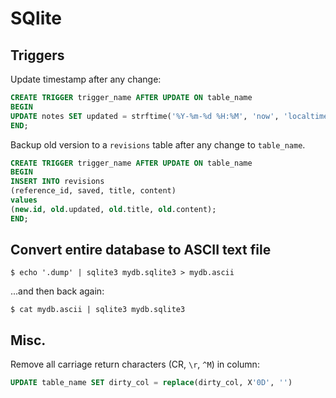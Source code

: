 # SQlite


## Triggers

Update timestamp after any change:

```sql
CREATE TRIGGER trigger_name AFTER UPDATE ON table_name
BEGIN
UPDATE notes SET updated = strftime('%Y-%m-%d %H:%M', 'now', 'localtime') WHERE id = new.id;
END;
```

Backup old version to a `revisions` table after any change to `table_name`.

```sql
CREATE TRIGGER trigger_name AFTER UPDATE ON table_name
BEGIN
INSERT INTO revisions
(reference_id, saved, title, content)
values
(new.id, old.updated, old.title, old.content);
END;
```

## Convert entire database to ASCII text file

    $ echo '.dump' | sqlite3 mydb.sqlite3 > mydb.ascii

...and then back again:

    $ cat mydb.ascii | sqlite3 mydb.sqlite3


## Misc.

Remove all carriage return characters (CR, `\r`, `^M`) in column:

```sql
UPDATE table_name SET dirty_col = replace(dirty_col, X'0D', '')
```
